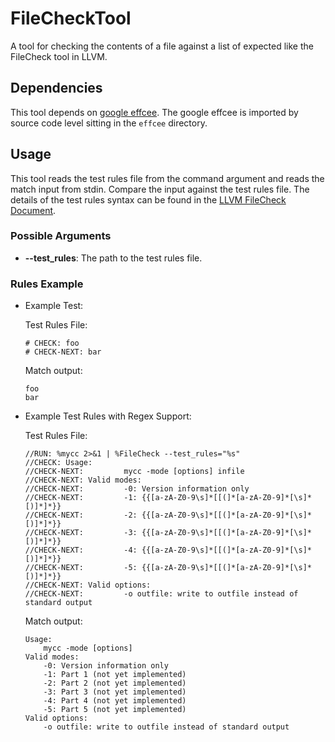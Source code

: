 # FileCheckTool

A tool for checking the contents of a file against a list of expected like the FileCheck tool in LLVM.

## Dependencies

This tool depends on [google effcee](https://github.com/google/effcee). The google effcee is imported by source code
level sitting in the `effcee` directory.

## Usage

This tool reads the test rules file from the command argument and reads the match input from stdin. Compare the input
against the test rules file. The details of the test rules syntax can be found in
the [LLVM FileCheck Document](https://llvm.org/docs/CommandGuide/FileCheck.html).

### Possible Arguments

- **--test_rules**: The path to the test rules file.

### Rules Example

- Example Test:

  Test Rules File:

    ```
    # CHECK: foo
    # CHECK-NEXT: bar
    ```

  Match output:

    ```
    foo
    bar
    ```

- Example Test Rules with Regex Support:

  Test Rules File:

    ```
    //RUN: %mycc 2>&1 | %FileCheck --test_rules="%s"
    //CHECK: Usage:
    //CHECK-NEXT:         mycc -mode [options] infile
    //CHECK-NEXT: Valid modes:
    //CHECK-NEXT:         -0: Version information only
    //CHECK-NEXT:         -1: {{[a-zA-Z0-9\s]*[[(]*[a-zA-Z0-9]*[\s]*[)]*]*}}
    //CHECK-NEXT:         -2: {{[a-zA-Z0-9\s]*[[(]*[a-zA-Z0-9]*[\s]*[)]*]*}}
    //CHECK-NEXT:         -3: {{[a-zA-Z0-9\s]*[[(]*[a-zA-Z0-9]*[\s]*[)]*]*}}
    //CHECK-NEXT:         -4: {{[a-zA-Z0-9\s]*[[(]*[a-zA-Z0-9]*[\s]*[)]*]*}}
    //CHECK-NEXT:         -5: {{[a-zA-Z0-9\s]*[[(]*[a-zA-Z0-9]*[\s]*[)]*]*}}
    //CHECK-NEXT: Valid options:
    //CHECK-NEXT:         -o outfile: write to outfile instead of standard output
    ```

  Match output:

    ```
    Usage:
        mycc -mode [options] 
    Valid modes:
        -0: Version information only
        -1: Part 1 (not yet implemented)
        -2: Part 2 (not yet implemented)
        -3: Part 3 (not yet implemented)
        -4: Part 4 (not yet implemented)
        -5: Part 5 (not yet implemented)
    Valid options:
        -o outfile: write to outfile instead of standard output
    ```